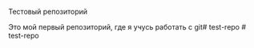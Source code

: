 Тестовый репозиторий

Это мой первый репозиторий, где я учусь работать с git#   t e s t - r e p o  
 #   t e s t - r e p o  
 